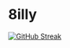 # 8illy
[![GitHub Streak](https://streak-stats.demolab.com?user=BillyMerchan&theme=transparent&hide_border=true&hide_longest_streak=true)](https://git.io/streak-stats)
